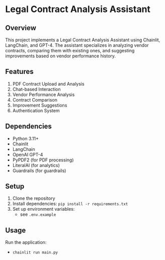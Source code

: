 # Legal Contract Analysis Assistant

## Overview

This project implements a Legal Contract Analysis Assistant using Chainlit, LangChain, and GPT-4. The assistant specializes in analyzing vendor contracts, comparing them with existing ones, and suggesting improvements based on vendor performance history.

## Features

1. PDF Contract Upload and Analysis
2. Chat-based Interaction
3. Vendor Performance Analysis
4. Contract Comparison
5. Improvement Suggestions
6. Authentication System

## Dependencies

- Python 3.11+
- Chainlit
- LangChain
- OpenAI GPT-4
- PyPDF2 (for PDF processing)
- LiteralAI (for analytics)
- Guardrails (for guardrails)

## Setup

1. Clone the repository
2. Install dependencies: `pip install -r requirements.txt`
3. Set up environment variables:
   - see `.env.example`

## Usage

Run the application:

- `chainlit run main.py`
